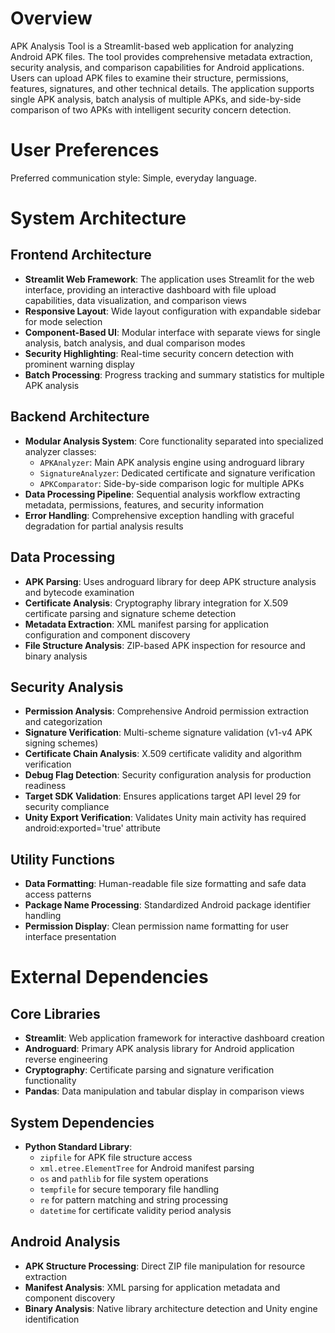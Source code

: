 # Overview

APK Analysis Tool is a Streamlit-based web application for analyzing Android APK files. The tool provides comprehensive metadata extraction, security analysis, and comparison capabilities for Android applications. Users can upload APK files to examine their structure, permissions, features, signatures, and other technical details. The application supports single APK analysis, batch analysis of multiple APKs, and side-by-side comparison of two APKs with intelligent security concern detection.

# User Preferences

Preferred communication style: Simple, everyday language.

# System Architecture

## Frontend Architecture
- **Streamlit Web Framework**: The application uses Streamlit for the web interface, providing an interactive dashboard with file upload capabilities, data visualization, and comparison views
- **Responsive Layout**: Wide layout configuration with expandable sidebar for mode selection
- **Component-Based UI**: Modular interface with separate views for single analysis, batch analysis, and dual comparison modes
- **Security Highlighting**: Real-time security concern detection with prominent warning display
- **Batch Processing**: Progress tracking and summary statistics for multiple APK analysis

## Backend Architecture
- **Modular Analysis System**: Core functionality separated into specialized analyzer classes:
  - `APKAnalyzer`: Main APK analysis engine using androguard library
  - `SignatureAnalyzer`: Dedicated certificate and signature verification
  - `APKComparator`: Side-by-side comparison logic for multiple APKs
- **Data Processing Pipeline**: Sequential analysis workflow extracting metadata, permissions, features, and security information
- **Error Handling**: Comprehensive exception handling with graceful degradation for partial analysis results

## Data Processing
- **APK Parsing**: Uses androguard library for deep APK structure analysis and bytecode examination
- **Certificate Analysis**: Cryptography library integration for X.509 certificate parsing and signature scheme detection
- **Metadata Extraction**: XML manifest parsing for application configuration and component discovery
- **File Structure Analysis**: ZIP-based APK inspection for resource and binary analysis

## Security Analysis
- **Permission Analysis**: Comprehensive Android permission extraction and categorization
- **Signature Verification**: Multi-scheme signature validation (v1-v4 APK signing schemes)
- **Certificate Chain Analysis**: X.509 certificate validity and algorithm verification
- **Debug Flag Detection**: Security configuration analysis for production readiness
- **Target SDK Validation**: Ensures applications target API level 29 for security compliance
- **Unity Export Verification**: Validates Unity main activity has required android:exported='true' attribute

## Utility Functions
- **Data Formatting**: Human-readable file size formatting and safe data access patterns
- **Package Name Processing**: Standardized Android package identifier handling
- **Permission Display**: Clean permission name formatting for user interface presentation

# External Dependencies

## Core Libraries
- **Streamlit**: Web application framework for interactive dashboard creation
- **Androguard**: Primary APK analysis library for Android application reverse engineering
- **Cryptography**: Certificate parsing and signature verification functionality
- **Pandas**: Data manipulation and tabular display in comparison views

## System Dependencies
- **Python Standard Library**: 
  - `zipfile` for APK file structure access
  - `xml.etree.ElementTree` for Android manifest parsing
  - `os` and `pathlib` for file system operations
  - `tempfile` for secure temporary file handling
  - `re` for pattern matching and string processing
  - `datetime` for certificate validity period analysis

## Android Analysis
- **APK Structure Processing**: Direct ZIP file manipulation for resource extraction
- **Manifest Analysis**: XML parsing for application metadata and component discovery
- **Binary Analysis**: Native library architecture detection and Unity engine identification
